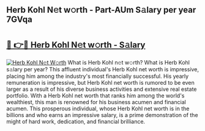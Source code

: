## Herb Kohl N𝚎t w𝚘rth - Part-AUm S𝚊lary per year 7GVqa

# <h2><a href="http://gc3q9y.nevu.top/?p=Herb+Kohl">🔗 👉🔴 Herb Kohl N𝚎t w𝚘rth - S𝚊lary</a></h2>

[![Herb Kohl N𝚎t W𝚘rth](https://i.imgur.com/Oavwk0R.jpeg)](http://gc3q9y.nevu.top/?p=Herb+Kohl)
What is Herb Kohl n𝚎t w𝚘rth? What is Herb Kohl s𝚊lary per year?
This affluent individual's Herb Kohl net worth is impressive, placing him among the industry's most financially successful. His yearly remuneration is impressive, but Herb Kohl net worth is rumored to be even larger as a result of his diverse business activities and extensive real estate portfolio. With a Herb Kohl net worth that ranks him among the world's wealthiest, this man is renowned for his business acumen and financial acumen. This prosperous individual, whose Herb Kohl net worth is in the billions and who earns an impressive salary, is a prime demonstration of the might of hard work, dedication, and financial brilliance.
